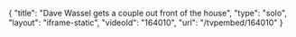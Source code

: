 {
    "title": "Dave Wassel gets a couple out front of the house",
    "type": "solo",
    "layout": "iframe-static",
    "videoId": "164010",
    "url": "\/tvpembed\/164010"
}
